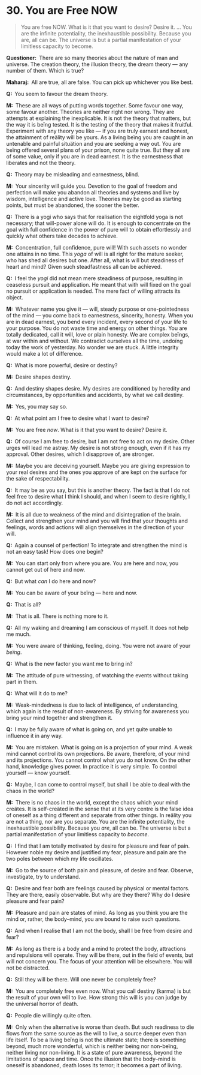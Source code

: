 # 30. You are Free NOW

>You are free NOW. What is it that you want to desire? Desire it. … You are 
the infinite potentiality, the inexhaustible possibility. Because you <span 
style=font-style:normal>are</span>, all can be. The universe is but a partial 
manifestation of your limitless capacity to <span 
style=font-style:normal>become</span>.

**Questioner:**&ensp;There are so many theories about the nature of man and 
universe. The creation theory, the illusion theory, the dream theory — any 
number of them. Which is true?

**Maharaj:**&ensp;All are true, all are false. You can pick up whichever you 
like best.

**Q:**&ensp;You seem to favour the dream theory.

**M:**&ensp;These are all ways of putting words together. Some favour one way, 
some favour another. Theories are neither right nor wrong. They are attempts 
at explaining the inexplicable. It is not the theory that matters, but the way 
it is beïng tested. It is the testing of the theory that makes it fruitful. 
Experiment with any theory you like — if you are truly earnest and honest, the 
attainment of reälity will be yours. As a living beïng you are caught in an 
untenable and painful situätion and you are seeking a way out. You are beïng 
offered several plans of your prison, none quite true. But they all are of 
some value, only if you are in dead earnest. It is the earnestness that 
liberates and not the theory.

**Q:**&ensp;Theory may be misleading and earnestness, blind.

**M:**&ensp;Your sincerity will guide you. Devotion to the goal of freedom and 
perfection will make you abandon all theories and systems and live by wisdom, 
intelligence and active love. Theories may be good as starting points, but must 
be abandoned, the sooner the better.

**Q:**&ensp;There is a <span data-tippy-content="One who practices 
<em>yoga</em>.">yogi</span> who says that for realisation the eightfold 
<span data-tippy-content="One of the six systems of the Hindu philosophy (from 
<em>yoj</em>, to yoke or join). <em>yoga</em> teaches the means by which the 
individual spirit (<em>jivatma</em>) can be joined or united with the 
universal spirit (<em>Paramatma</em>).">yoga</span> is not necessary; that 
will-power alone will do. It is enough to concentrate on the goal with full 
confidence in the power of pure will to obtain effortlessly and quickly what 
others take decades to achieve.

**M:**&ensp;Concentration, full confidence, pure will! With such assets no 
wonder one attains in no time. This *yoga* of will is all right for the mature 
seeker, who has shed all desires but one. After all, what is will but 
steadiness of heart and mind? Given such steadfastness all can be achieved.

**Q:**&ensp;I feel the *yogi* did not mean mere steadiness of purpose, 
resulting in ceaseless pursuit and application. He meant that with will fixed 
on the goal no pursuit or application is needed. The mere fact of willing 
attracts its object.

**M:**&ensp;Whatever name you give it — will, steady purpose or 
one-pointedness of the mind — you come back to earnestness, sincerity, 
honesty. When you are in dead earnest, you bend every incident, every second 
of your life to your purpose. You do not waste time and energy on other 
things. You are totally dedicated, call it will, love or plain honesty. We are 
complex beïngs, at war within and without. We contradict ourselves all the 
time, undoïng today the work of yesterday. No wonder we are stuck. A little 
integrity would make a lot of difference.

**Q:**&ensp;What is more powerful, desire or destiny?

**M:**&ensp;Desire shapes destiny.

**Q:**&ensp;And destiny shapes desire. My desires are conditioned by heredity 
and circumstances, by opportunities and accidents, by what we call destiny.

**M:**&ensp;Yes, you may say so.

**Q:**&ensp;At what point am I free to desire what I want to desire?

**M:**&ensp;You are free *now*. What is it that you want to desire? Desire it.

**Q:**&ensp;Of course I am free to desire, but I am not free to act on my 
desire. Other urges will lead me astray. My desire is not strong enough, even 
if it has my approval. Other desires, which I disapprove of, are stronger.

**M:**&ensp;Maybe you are deceiving yourself. Maybe you are giving expression 
to your real desires and the ones you approve of are kept on the surface for 
the sake of respectability.

**Q:**&ensp;It may be as you say, but this is another theory. The fact is that 
I do not feel free to desire what I think I should, and when I seem to desire 
rightly, I do not act accordingly.

**M:**&ensp;It is all due to weakness of the mind and disintegration of the 
brain. Collect and strengthen your mind and you will find that your thoughts 
and feelings, words and actions will align themselves in the direction of 
your will.

**Q:**&ensp;Again a counsel of perfection! To integrate and strengthen the 
mind is not an easy task! How does one begin?

**M:**&ensp;You can start only from where you are. You are here and now, you 
cannot get out of here and now.

**Q:**&ensp;But what *can* I do here and now?

**M:**&ensp;You can be aware of your beïng — here and now.

**Q:**&ensp;That is all?

**M:**&ensp;That is all. There is nothing more to it.

**Q:**&ensp;All my waking and dreaming I am conscious of myself. It does not 
help me much.

**M:**&ensp;You were aware of thinking, feeling, doing. You were not aware of 
your *beïng*.

**Q:**&ensp;What is the new factor you want me to bring in?

**M:**&ensp;The attitude of pure witnessing, of watching the events without 
taking part in them.

**Q:**&ensp;What will it do to me?

**M:**&ensp;Weak-mindedness is due to lack of intelligence, of understanding, 
which again is the result of non-awareness. By striving for awareness you 
bring your mind together and strengthen it.

**Q:**&ensp;I may be fully aware of what is going on, and yet quite unable to 
influence it in any way.

**M:**&ensp;You are mistaken. What is going on is a projection of your mind. A 
weak mind cannot control its own projections. Be aware, therefore, of your 
mind and its projections. You cannot control what you do not know. On the 
other hand, knowledge gives power. In practice it is very simple. To control 
yourself — know yourself.

**Q:**&ensp;Maybe, I can come to control myself, but shall I be able to deal 
with the chaos in the world?

**M:**&ensp;There is no chaos in the world, except the chaos which your mind 
creätes. It is self-creäted in the sense that at its very centre is the false 
idea of oneself as a thing different and separate from other things. In 
reälity you are not a thing, nor are you separate. You are the infinite 
potentiality, the inexhaustible possibility. Because you *are*, all can be. 
The universe is but a partial manifestation of your limitless capacity to 
*become*.

**Q:**&ensp;I find that I am totally motivated by desire for pleasure and fear 
of pain. However noble my desire and justified my fear, pleasure and pain are 
the two poles between which my life oscillates.

**M:**&ensp;Go to the source of both pain and pleasure, of desire and fear. 
Observe, investigate, try to understand.

**Q:**&ensp;Desire and fear both are feelings caused by physical or mental 
factors. They are there, easily observable. But why are they there? Why do I 
desire pleasure and fear pain?

**M:**&ensp;Pleasure and pain are states of mind. As long as you think you are 
the mind or, rather, the body–mind, you are bound to raise such questions.

**Q:**&ensp;And when I realise that I am not the body, shall I be free from 
desire and fear?

**M:**&ensp;As long as there is a body and a mind to protect the body, 
attractions and repulsions will operate. They will be there, out in the field 
of events, but will not concern you. The focus of your attention will be 
elsewhere. You will not be distracted.

**Q:**&ensp;Still they will be there. Will one never be completely free?

**M:**&ensp;You are completely free even now. What you call destiny (<span 
data-tippy-content="Action or “the fruits of action”. <em>Karma</em> is of 
three kinds: <em>sanchita</em> (accumulated from previous births), 
<em>prarabdha</em> (portion of the past <em>karma</em> to be worked out in the 
present life) and <em>agami</em> (the current <em>karma</em> the result of 
which will fructify in future).">karma</span>) is but the result of your own 
will to live. How strong this will is you can judge by the universal horror of 
death.

**Q:**&ensp;People die willingly quite often.

**M:**&ensp;Only when the alternative is worse than death. But such readiness 
to die flows from the same source as the will to live, a source deeper even 
than life itself. To be a living beïng is not the ultimate state; there is 
something beyond, much more wonderful, which is neither beïng nor non-beïng, 
neither living nor non-living. It is a state of pure awareness, beyond the 
limitations of space and time. Once the illusion that the body–mind is oneself 
is abandoned, death loses its terror; it becomes a part of living.

<script>
export default {
  props: ["slot-key"],
  mounted () {
    tippy("[data-tippy-content]", {allowHTML: true});
  }
}
</script>